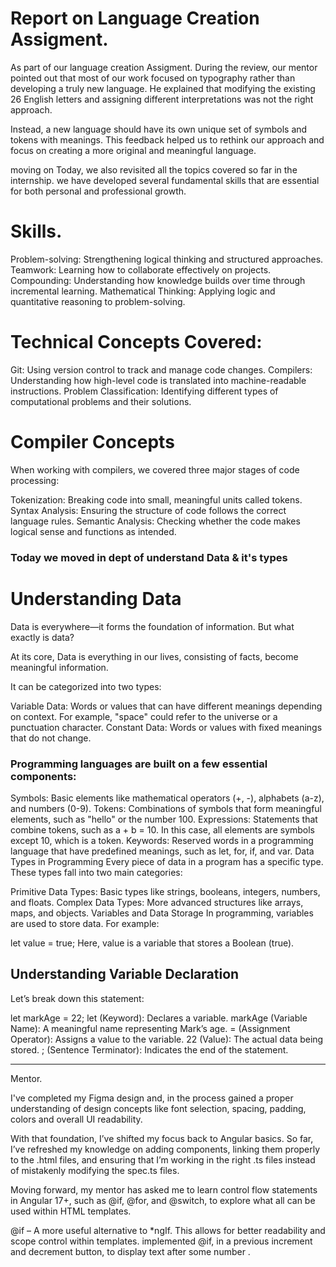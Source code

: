 # Report on Language Creation Assigment.

As part of our language creation Assigment. 
During the review, our mentor pointed out that most of our work focused on typography rather than developing a truly new language. 
He explained that modifying the existing 26 English letters and assigning different interpretations was not the right approach. 

Instead, a new language should have its own unique set of symbols and tokens with meanings. 
This feedback helped us to rethink our approach and focus on creating a more original and meaningful language.

moving on
Today, we also revisited all the topics covered so far in the internship. 
 we have developed several fundamental skills that are essential for both personal and professional growth.
# Skills.
Problem-solving: Strengthening logical thinking and structured approaches.
Teamwork: Learning how to collaborate effectively on projects.
Compounding: Understanding how knowledge builds over time through incremental learning.
Mathematical Thinking: Applying logic and quantitative reasoning to problem-solving.
 
# Technical Concepts Covered:

Git: Using version control to track and manage code changes.
Compilers: Understanding how high-level code is translated into machine-readable instructions.
Problem Classification: Identifying different types of computational problems and their solutions.

# Compiler Concepts
When working with compilers, we covered three major stages of code processing:

Tokenization: Breaking code into small, meaningful units called tokens.
Syntax Analysis: Ensuring the structure of code follows the correct language rules.
Semantic Analysis: Checking whether the code makes logical sense and functions as intended.

### Today we moved in dept of understand Data & it's types
# Understanding Data
Data is everywhere—it forms the foundation of information. But what exactly is data?

At its core, Data is everything in our lives, consisting of facts, become meaningful information. 

It can be categorized into two types:

Variable Data: Words or values that can have different meanings depending on context. For example, "space" could refer to the universe or a punctuation character.
Constant Data: Words or values with fixed meanings that do not change.


### Programming languages are built on a few essential components:

Symbols: Basic elements like mathematical operators (+, -), alphabets (a-z), and numbers (0-9).
Tokens: Combinations of symbols that form meaningful elements, such as "hello" or the number 100.
Expressions: Statements that combine tokens, such as a + b = 10. In this case, all elements are symbols except 10, which is a token.
Keywords: Reserved words in a programming language that have predefined meanings, such as let, for, if, and var.
Data Types in Programming
Every piece of data in a program has a specific type. These types fall into two main categories:

Primitive Data Types: Basic types like strings, booleans, integers, numbers, and floats.
Complex Data Types: More advanced structures like arrays, maps, and objects.
Variables and Data Storage
In programming, variables are used to store data. For example:

 
let value = true;
Here, value is a variable that stores a Boolean (true).

## Understanding Variable Declaration
Let’s break down this statement:

let markAge = 22;
let (Keyword): Declares a variable.
markAge (Variable Name): A meaningful name representing Mark’s age.
= (Assignment Operator): Assigns a value to the variable.
22 (Value): The actual data being stored.
; (Sentence Terminator): Indicates the end of the statement.

__________________________________________________________________________________________________________________________

Mentor.

I've completed my Figma design and, in the process
gained a proper understanding of design concepts like font selection, spacing, padding, colors and overall UI readability. 

With that foundation, I’ve shifted my focus back to Angular basics.
So far, I’ve refreshed my knowledge on adding components, linking them properly to the .html files, and ensuring that I’m working in the right .ts files instead of mistakenly modifying the spec.ts files.

Moving forward, my mentor has asked me to learn control flow statements in Angular 17+, 
such as @if, @for, and @switch, to explore what all can be used within HTML templates. 

@if – A more useful alternative to *ngIf. This allows for better readability and scope control within templates.
implemented @if, in a previous increment and decrement button, to display text after some number .



